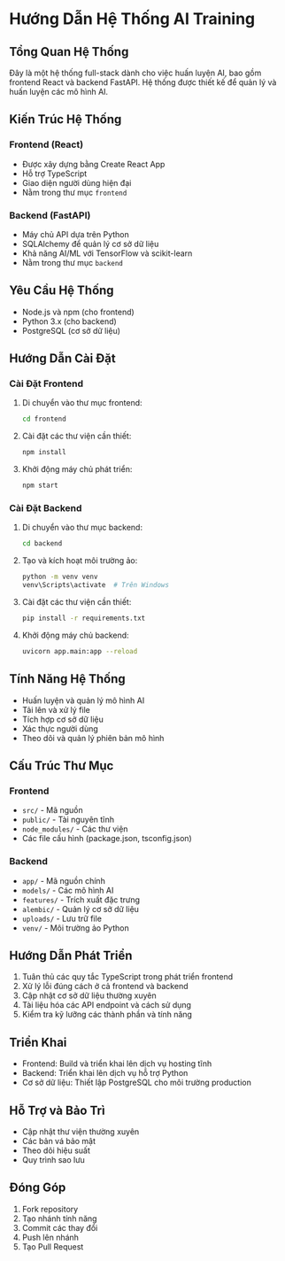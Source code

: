 # Hướng Dẫn Hệ Thống AI Training

## Tổng Quan Hệ Thống
Đây là một hệ thống full-stack dành cho việc huấn luyện AI, bao gồm frontend React và backend FastAPI. Hệ thống được thiết kế để quản lý và huấn luyện các mô hình AI.

## Kiến Trúc Hệ Thống

### Frontend (React)
- Được xây dựng bằng Create React App
- Hỗ trợ TypeScript
- Giao diện người dùng hiện đại
- Nằm trong thư mục `frontend`

### Backend (FastAPI)
- Máy chủ API dựa trên Python
- SQLAlchemy để quản lý cơ sở dữ liệu
- Khả năng AI/ML với TensorFlow và scikit-learn
- Nằm trong thư mục `backend`

## Yêu Cầu Hệ Thống
- Node.js và npm (cho frontend)
- Python 3.x (cho backend)
- PostgreSQL (cơ sở dữ liệu)

## Hướng Dẫn Cài Đặt

### Cài Đặt Frontend
1. Di chuyển vào thư mục frontend:
   ```bash
   cd frontend
   ```
2. Cài đặt các thư viện cần thiết:
   ```bash
   npm install
   ```
3. Khởi động máy chủ phát triển:
   ```bash
   npm start
   ```

### Cài Đặt Backend
1. Di chuyển vào thư mục backend:
   ```bash
   cd backend
   ```
2. Tạo và kích hoạt môi trường ảo:
   ```bash
   python -m venv venv
   venv\Scripts\activate  # Trên Windows
   ```
3. Cài đặt các thư viện cần thiết:
   ```bash
   pip install -r requirements.txt
   ```
4. Khởi động máy chủ backend:
   ```bash
   uvicorn app.main:app --reload
   ```

## Tính Năng Hệ Thống
- Huấn luyện và quản lý mô hình AI
- Tải lên và xử lý file
- Tích hợp cơ sở dữ liệu
- Xác thực người dùng
- Theo dõi và quản lý phiên bản mô hình

## Cấu Trúc Thư Mục

### Frontend
- `src/` - Mã nguồn
- `public/` - Tài nguyên tĩnh
- `node_modules/` - Các thư viện
- Các file cấu hình (package.json, tsconfig.json)

### Backend
- `app/` - Mã nguồn chính
- `models/` - Các mô hình AI
- `features/` - Trích xuất đặc trưng
- `alembic/` - Quản lý cơ sở dữ liệu
- `uploads/` - Lưu trữ file
- `venv/` - Môi trường ảo Python

## Hướng Dẫn Phát Triển
1. Tuân thủ các quy tắc TypeScript trong phát triển frontend
2. Xử lý lỗi đúng cách ở cả frontend và backend
3. Cập nhật cơ sở dữ liệu thường xuyên
4. Tài liệu hóa các API endpoint và cách sử dụng
5. Kiểm tra kỹ lưỡng các thành phần và tính năng

## Triển Khai
- Frontend: Build và triển khai lên dịch vụ hosting tĩnh
- Backend: Triển khai lên dịch vụ hỗ trợ Python
- Cơ sở dữ liệu: Thiết lập PostgreSQL cho môi trường production

## Hỗ Trợ và Bảo Trì
- Cập nhật thư viện thường xuyên
- Các bản vá bảo mật
- Theo dõi hiệu suất
- Quy trình sao lưu

## Đóng Góp
1. Fork repository
2. Tạo nhánh tính năng
3. Commit các thay đổi
4. Push lên nhánh
5. Tạo Pull Request
